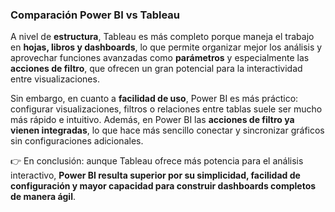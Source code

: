 
### Comparación Power BI vs Tableau

A nivel de **estructura**, Tableau es más completo porque maneja el trabajo en **hojas, libros y dashboards**, lo que permite organizar mejor los análisis y aprovechar funciones avanzadas como **parámetros** y especialmente las **acciones de filtro**, que ofrecen un gran potencial para la interactividad entre visualizaciones.  

Sin embargo, en cuanto a **facilidad de uso**, Power BI es más práctico: configurar visualizaciones, filtros o relaciones entre tablas suele ser mucho más rápido e intuitivo. Además, en Power BI las **acciones de filtro ya vienen integradas**, lo que hace más sencillo conectar y sincronizar gráficos sin configuraciones adicionales.  

👉 En conclusión: aunque Tableau ofrece más potencia para el análisis interactivo, **Power BI resulta superior por su simplicidad, facilidad de configuración y mayor capacidad para construir dashboards completos de manera ágil**.
